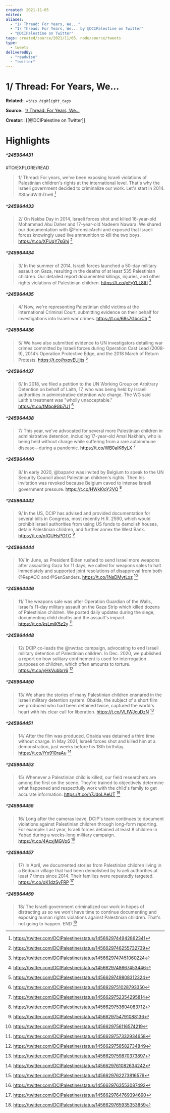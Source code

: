 ```yaml
---
created: 2021-11-05
edited: 
aliases:
  - "1/ Thread: For Years, We..."
  - "1/ Thread: For Years, We... by @DCIPalestine on Twitter"
  - "@DCIPalestine on Twitter"
tags: created/source/2021/11/05, node/source/tweets
type: 
  - tweets
deliveredBy: 
  - "readwise"
  - "twitter"
---
```

# 1/ Thread: For Years, We...

**Related**:: 
*`=this.highlight_tags`*

**Source**:: [1/ Thread: For Years, We...](https://twitter.com/DCIPalestine/status/1456629744942862341)

**Creator**:: [[@DCIPalestine on Twitter]]

# Highlights
##### ^245964431
#TO/EXPLORE/READ  
> 1/ Thread: For years, we've been exposing Israeli violations of Palestinian children's rights at the international level. That's why the Israeli government decided to criminalize our work.
> Let's start in 2014. \#StandWithThe6 
  [^245964431]

[^245964431]: https://twitter.com/DCIPalestine/status/1456629744942862341

##### ^245964433
  
> 2/ On Nakba Day in 2014, Israeli forces shot and killed 16-year-old Mohammad Abu Daher and 17-year-old Nadeem Nawara. We shared our documentation with @ForensicArchi and exposed that Israeli forces knowingly used live ammunition to kill the two boys. https://t.co/XFUqY7sGhj 
  [^245964433]

[^245964433]: https://twitter.com/DCIPalestine/status/1456629746255732739

##### ^245964434
  
> 3/ In the summer of 2014, Israeli forces launched a 50-day military assault on Gaza, resulting in the deaths of at least 535 Palestinian children. Our detailed report documented killings, injuries, and other rights violations of Palestinian children. https://t.co/pFyYLL8IfI 
  [^245964434]

[^245964434]: https://twitter.com/DCIPalestine/status/1456629747451060224

##### ^245964435
  
> 4/ Now, we're representing Palestinian child victims at the International Criminal Court, submitting evidence on their behalf for investigations into Israeli war crimes. https://t.co/68s7GbcrCh 
  [^245964435]

[^245964435]: https://twitter.com/DCIPalestine/status/1456629748667453446

##### ^245964436
  
> 5/ We have also submitted evidence to UN investigators detailing war crimes committed by Israeli forces during Operation Cast Lead (2008-9), 2014’s Operation Protective Edge, and the 2018 March of Return Protests. https://t.co/hxpvEUjjts 
  [^245964436]

[^245964436]: https://twitter.com/DCIPalestine/status/1456629749808312324

##### ^245964437
  
> 6/ In 2018, we filed a petition to the UN Working Group on Arbitrary Detention on behalf of Laith, 17, who was being held by Israeli authorities in administrative detention w/o charge. The WG said Laith's treatment was "wholly unacceptable." https://t.co/fMbp9Gb7U1 
  [^245964437]

[^245964437]: https://twitter.com/DCIPalestine/status/1456629751028793350

##### ^245964438
  
> 7/ This year, we've advocated for several more Palestinian children in administrative detention, including 17-year-old Amal Nakhleh, who is being held without charge while suffering from a rare autoimmune disease—during a pandemic. https://t.co/WB0aIK6yLX 
  [^245964438]

[^245964438]: https://twitter.com/DCIPalestine/status/1456629752354295814

##### ^245964440
  
> 8/ In early 2020, @baparkr was invited by Belgium to speak to the UN Security Council about Palestinian children's rights. Then his invitation was revoked because Belgium caved to intense Israeli government pressure. https://t.co/HWkI0oY2VQ 
  [^245964440]

[^245964440]: https://twitter.com/DCIPalestine/status/1456629753604083712

##### ^245964442
  
> 9/ In the US, DCIP has advised and provided documentation for several bills in Congress, most recently H.R. 2590, which would prohibit Israeli authorities from using US funds to demolish houses, detain Palestinian children, and further annex the West Bank. https://t.co/ofGUHsPOTC 
  [^245964442]

[^245964442]: https://twitter.com/DCIPalestine/status/1456629754791088136

##### ^245964444
  
> 10/ In June, as President Biden rushed to send Israel more weapons after assaulting Gaza for 11 days, we called for weapons sales to halt immediately and supported joint resolutions of disapproval from both @RepAOC and @SenSanders. https://t.co/1NsDMvtLxz 
  [^245964444]

[^245964444]: https://twitter.com/DCIPalestine/status/1456629756116574219

##### ^245964446
  
> 11/ The weapons sale was after Operation Guardian of the Walls, Israel's 11-day military assault on the Gaza Strip which killed dozens of Palestinian children. We posted daily updates during the siege, documenting child deaths and the assault's impact. https://t.co/ksLmiK5z2y 
  [^245964446]

[^245964446]: https://twitter.com/DCIPalestine/status/1456629757332934658

##### ^245964448
  
> 12/ DCIP co-leads the @nwttac campaign, advocating to end Israeli military detention of Palestinian children. In Dec. 2020, we published a report on how solitary confinement is used for interrogation purposes on children, which often amounts to torture. https://t.co/yHkVubbrr6 
  [^245964448]

[^245964448]: https://twitter.com/DCIPalestine/status/1456629758582734849

##### ^245964450
  
> 13/ We share the stories of many Palestinian children ensnared in the Israeli military detention system. Obaida, the subject of a short film we produced who had been detained twice, captured the world's heart with his clear call for liberation. https://t.co/VLfWJcuDzN 
  [^245964450]

[^245964450]: https://twitter.com/DCIPalestine/status/1456629759870373897

##### ^245964451
  
> 14/ After the film was produced, Obaida was detained a third time without charge. In May 2021, Israeli forces shot and killed him at a demonstration, just weeks before his 18th birthday. https://t.co/iYx910raAu 
  [^245964451]

[^245964451]: https://twitter.com/DCIPalestine/status/1456629761082634242

##### ^245964453
  
> 15/ Whenever a Palestinian child is killed, our field researchers are among the first on the scene. They're trained to objectively determine what happened and respectfully work with the child's family to get accurate information. https://t.co/h7JdoLAeUT 
  [^245964453]

[^245964453]: https://twitter.com/DCIPalestine/status/1456629762273816579

##### ^245964455
  
> 16/ Long after the cameras leave, DCIP's team continues to document violations against Palestinian children through long-form reporting. For example: Last year, Israeli forces detained at least 8 children in Yabad during a weeks-long military campaign. https://t.co/4AcxjMGVo6 
  [^245964455]

[^245964455]: https://twitter.com/DCIPalestine/status/1456629763553087492

##### ^245964457
  
> 17/ In April, we documented stories from Palestinian children living in a Bedouin village that had been demolished by Israeli authorities at least 7 times since 2014. Their families were repeatedly targeted. https://t.co/oK1dzSyFRP 
  [^245964457]

[^245964457]: https://twitter.com/DCIPalestine/status/1456629764769394690

##### ^245964459
  
> 18/ The Israeli government criminalized our work in hopes of distracting us so we won't have time to continue documenting and exposing human rights violations against Palestinian children. That's not going to happen. END 
  [^245964459]

[^245964459]: https://twitter.com/DCIPalestine/status/1456629765935353859

